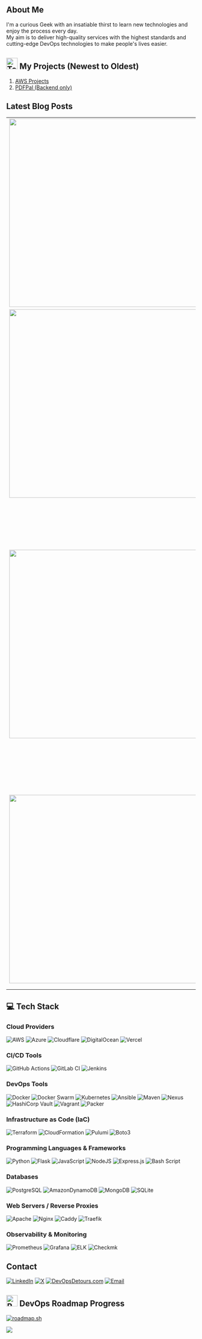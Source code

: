 ## About Me
I'm a curious Geek with an insatiable thirst to learn new technologies and enjoy the process every day.<br>My aim is to deliver high-quality services with the highest standards and cutting-edge DevOps technologies to make people's lives easier.


## <img src="https://raw.githubusercontent.com/Tarikul-Islam-Anik/Animated-Fluent-Emojis/master/Emojis/People/Technologist.png" alt="Technologist" width="30" height="30" /> My Projects (Newest to Oldest)
 1. [AWS Projects](https://github.com/shahinam2/AWS-Projects)
 2. [PDFPal (Backend only)](https://github.com/shahinam2/PDFPal-Backend)

## Latest Blog Posts
<!-- HASHNODE_POSTS:START -->
<table>
	<tr>
			<td><img src="https://cdn.hashnode.com/res/hashnode/image/upload/v1742832378884/e5d0bb47-1bab-441f-a300-5f9564bacfd9.png" width="500" height="auto" /></td>
			<td>
				<sup>Mar 24, 2025 - 11 min read</sup><br />
				<b>AWS VPC Subnetting Guide: Step-by-Step Planning Made Easy with Visual Tools</b>
				<p>If you've ever tried creating a custom VPC in AWS, you’ve probably run into the question:
                "What CIDR block should I use?" ...</p>
			</td>
		</tr>
<tr>
			<td><img src="https://cdn.hashnode.com/res/hashnode/image/upload/v1739137627783/a24a01a5-ea8b-44fb-9b0a-8152ecafdccf.png" width="500" height="auto" /></td>
			<td>
				<sup>Feb 12, 2025 - 16 min read</sup><br />
				<b>How to Efficiently Handle Several AWS Accounts: 6 Proven Methods</b>
				<p>As cloud practitioners, we follow best practices and use multi-account environments. This frequently led to situations where ...</p>
			</td>
		</tr>
<tr>
			<td><img src="https://cdn.hashnode.com/res/hashnode/image/upload/v1738409332065/5c166bca-c4a6-4aac-888e-896e7d70fd7e.png" width="500" height="auto" /></td>
			<td>
				<sup>Feb 1, 2025 - 6 min read</sup><br />
				<b>How to Install & Run DeepSeek R1 Locally with GUI on Windows, Linux, and macOS | Step-by-Step Guide</b>
				<p>DeepSeek-R1 is an advanced open-source artificial intelligence model developed by the Chinese startup DeepSeek. It is designed to excel in complex reasoning tasks, including mathematics, coding, and logical problem-solving. Notably, DeepSeek-R1 achieves...</p>
			</td>
		</tr>
<tr>
			<td><img src="https://cdn.hashnode.com/res/hashnode/image/upload/v1736677764624/8df0de10-7be9-4b63-a568-38c42abc945f.png" width="500" height="auto" /></td>
			<td>
				<sup>Jan 12, 2025 - 8 min read</sup><br />
				<b>How to Remove Sensitive Data from Git History: 2 Tools Explained</b>
				<p>Accidentally committing sensitive information, such as API keys, passwords, or personal data like phone numbers, to a Git-based version control system can happen to anyone...</p>
			</td>
		</tr>

</table>
<!-- HASHNODE_POSTS:END -->

## 💻 Tech Stack

### Cloud Providers
![AWS](https://img.shields.io/badge/AWS-%23FF9900.svg?style=for-the-badge&logo=amazon-aws&logoColor=white)
![Azure](https://img.shields.io/badge/Azure-%230072C6.svg?style=for-the-badge&logo=microsoft-azure&logoColor=white)
![Cloudflare](https://img.shields.io/badge/Cloudflare-F38020?style=for-the-badge&logo=Cloudflare&logoColor=white)
![DigitalOcean](https://img.shields.io/badge/DigitalOcean-%230167ff.svg?style=for-the-badge&logo=digitalOcean&logoColor=white)
![Vercel](https://img.shields.io/badge/vercel-%23000000.svg?style=for-the-badge&logo=vercel&logoColor=white)

### CI/CD Tools
![GitHub Actions](https://img.shields.io/badge/github%20actions-%232671E5.svg?style=for-the-badge&logo=githubactions&logoColor=white)
![GitLab CI](https://img.shields.io/badge/gitlab%20CI-%23181717.svg?style=for-the-badge&logo=gitlab&logoColor=white)
![Jenkins](https://img.shields.io/badge/jenkins-%232C5263.svg?style=for-the-badge&logo=jenkins&logoColor=white)

### DevOps Tools
![Docker](https://img.shields.io/badge/docker-%230db7ed.svg?style=for-the-badge&logo=docker&logoColor=white)
![Docker Swarm](https://img.shields.io/badge/docker_swarm-%230db7ed.svg?style=for-the-badge&logo=docker&logoColor=white)
![Kubernetes](https://img.shields.io/badge/kubernetes-%23326ce5.svg?style=for-the-badge&logo=kubernetes&logoColor=white)
![Ansible](https://img.shields.io/badge/ansible-%231A1918.svg?style=for-the-badge&logo=ansible&logoColor=white)
![Maven](https://img.shields.io/badge/maven-%23C71A36.svg?style=for-the-badge&logo=apache-maven&logoColor=white)
![Nexus](https://img.shields.io/badge/nexus-%231A1918.svg?style=for-the-badge&logo=sonatype&logoColor=white)
![HashiCorp Vault](https://img.shields.io/badge/Vault-%23000000.svg?style=for-the-badge&logo=vault&logoColor=white)
![Vagrant](https://img.shields.io/badge/vagrant-%231563FF.svg?style=for-the-badge&logo=vagrant&logoColor=white)
![Packer](https://img.shields.io/badge/packer-%23E7EEF0.svg?style=for-the-badge&logo=packer&logoColor=%2302A8EF)

### Infrastructure as Code (IaC)
![Terraform](https://img.shields.io/badge/terraform-%235835CC.svg?style=for-the-badge&logo=terraform&logoColor=white)
![CloudFormation](https://img.shields.io/badge/CloudFormation-%232671E5.svg?style=for-the-badge&logo=amazonaws&logoColor=white)
![Pulumi](https://img.shields.io/badge/pulumi-%23F37821.svg?style=for-the-badge&logo=pulumi&logoColor=white)
![Boto3](https://img.shields.io/badge/Boto3-%2300BFFF.svg?style=for-the-badge&logo=amazonaws&logoColor=white)


### Programming Languages & Frameworks
![Python](https://img.shields.io/badge/python-3670A0?style=for-the-badge&logo=python&logoColor=ffdd54)
![Flask](https://img.shields.io/badge/flask-%23000.svg?style=for-the-badge&logo=flask&logoColor=white)
![JavaScript](https://img.shields.io/badge/javascript-%23323330.svg?style=for-the-badge&logo=javascript&logoColor=%23F7DF1E)
![NodeJS](https://img.shields.io/badge/node.js-6DA55F?style=for-the-badge&logo=node.js&logoColor=white)
![Express.js](https://img.shields.io/badge/express.js-%23404d59.svg?style=for-the-badge&logo=express&logoColor=%2361DAFB)
![Bash Script](https://img.shields.io/badge/bash_script-%23121011.svg?style=for-the-badge&logo=gnu-bash&logoColor=white)

### Databases
![PostgreSQL](https://img.shields.io/badge/PostgreSQL-316192?style=for-the-badge&logo=postgresql&logoColor=white)
![AmazonDynamoDB](https://img.shields.io/badge/Amazon%20DynamoDB-4053D6?style=for-the-badge&logo=Amazon%20DynamoDB&logoColor=white)
![MongoDB](https://img.shields.io/badge/MongoDB-%234ea94b.svg?style=for-the-badge&logo=mongodb&logoColor=white)
![SQLite](https://img.shields.io/badge/sqlite-%2307405e.svg?style=for-the-badge&logo=sqlite&logoColor=white)

### Web Servers / Reverse Proxies
![Apache](https://img.shields.io/badge/apache-%23D42029.svg?style=for-the-badge&logo=apache&logoColor=white)
![Nginx](https://img.shields.io/badge/nginx-%23009639.svg?style=for-the-badge&logo=nginx&logoColor=white)
![Caddy](https://img.shields.io/badge/caddy-%23E74E3C.svg?style=for-the-badge&logo=caddy&logoColor=white)
![Traefik](https://img.shields.io/badge/traefik-%23FFD43B.svg?style=for-the-badge&logo=traefik&logoColor=white)

### Observability & Monitoring
![Prometheus](https://img.shields.io/badge/Prometheus-E6522C?style=for-the-badge&logo=Prometheus&logoColor=white)
![Grafana](https://img.shields.io/badge/grafana-%23F46800.svg?style=for-the-badge&logo=grafana&logoColor=white)
![ELK](https://img.shields.io/badge/ELK-%230377CC.svg?style=for-the-badge&logo=elasticsearch&logoColor=white)
![Checkmk](https://img.shields.io/badge/Checkmk-%233D9A3F.svg?style=for-the-badge&logo=checkmk&logoColor=white)

## Contact
[![LinkedIn](https://img.shields.io/badge/LinkedIn-%230077B5.svg?logo=linkedin&logoColor=white)](https://linkedin.com/in/shahin-hemmati) [![X](https://img.shields.io/badge/X-black.svg?logo=X&logoColor=white)](https://x.com/cl0udfriendly)
[![DevOpsDetours.com](https://img.shields.io/badge/Website-%23121011.svg?logo=web&logoColor=white)](https://devopsdetours.com) [![Email](https://img.shields.io/badge/Email-%23121011.svg?logo=gmail&logoColor=white)](mailto:shahin.hemmati@devopsdetours.com)

## <img src="https://raw.githubusercontent.com/Tarikul-Islam-Anik/Animated-Fluent-Emojis/master/Emojis/Travel%20and%20places/Rocket.png" alt="Rocket" width="30" height="30" /> DevOps Roadmap Progress 
[![roadmap.sh](https://roadmap.sh/card/tall/64d8fb6faa497d7fa530069b?variant=dark)](https://roadmap.sh)

[![](https://visitcount.itsvg.in/api?id=shahinam2&icon=0&color=0)](https://visitcount.itsvg.in)

<!-- Proudly created with GPRM ( https://gprm.itsvg.in ) -->
